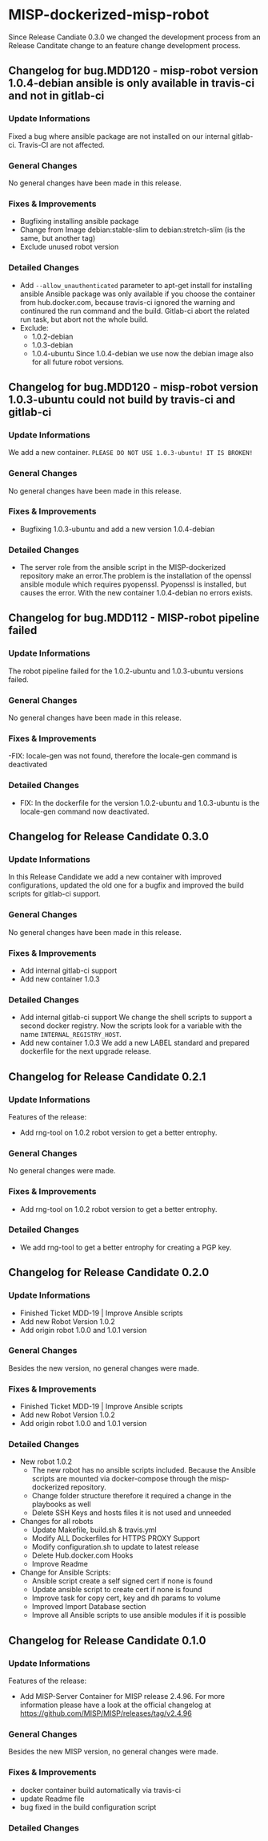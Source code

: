 # MISP-dockerized-misp-robot
Since Release Candiate 0.3.0 we changed the development process from an Release Canditate change to an feature change development process.


## Changelog for bug.MDD120 - misp-robot version 1.0.4-debian ansible is only available in travis-ci and not in gitlab-ci 
### Update Informations 
Fixed a bug where ansible package are not installed on our internal gitlab-ci. Travis-CI are not affected.
### General Changes
No general changes have been made in this release.
### Fixes & Improvements
- Bugfixing installing ansible package
- Change from Image debian:stable-slim to debian:stretch-slim (is the same, but another tag)
- Exclude unused robot version
### Detailed Changes
- Add `--allow_unauthenticated` parameter to apt-get install for installing ansible
  Ansible package was only available if you choose the container from hub.docker.com, because travis-ci ignored the warning and continured the run command and the build. Gitlab-ci abort the related run task, but abort not the whole build.
- Exclude:
    - 1.0.2-debian
    - 1.0.3-debian
    - 1.0.4-ubuntu
  Since 1.0.4-debian we use now the debian image also for all future robot versions.



## Changelog for bug.MDD120 - misp-robot version 1.0.3-ubuntu could not build by travis-ci and gitlab-ci
### Update Informations 
We add a new container. 
`PLEASE DO NOT USE 1.0.3-ubuntu! IT IS BROKEN!`
### General Changes
No general changes have been made in this release.
### Fixes & Improvements
- Bugfixing 1.0.3-ubuntu and add a new version 1.0.4-debian
### Detailed Changes
- The server role from the ansible script in the MISP-dockerized repository make an error.The problem is the installation of the openssl ansible module which requires pyopenssl. Pyopenssl is installed, but causes the error. With the new container 1.0.4-debian no errors exists.




## Changelog for bug.MDD112 - MISP-robot pipeline failed
### Update Informations 
The robot pipeline failed for the 1.0.2-ubuntu and 1.0.3-ubuntu versions failed.
### General Changes
No general changes have been made in this release.
### Fixes & Improvements
-FIX: locale-gen was not found, therefore the locale-gen command is deactivated
### Detailed Changes
- FIX: In the dockerfile for the version 1.0.2-ubuntu and 1.0.3-ubuntu is the locale-gen command now deactivated.





## Changelog for Release Candidate 0.3.0
### Update Informations
In this Release Candidate we add a new container with improved configurations, updated the old one for a bugfix and improved the build scripts for gitlab-ci support.
### General Changes
No general changes have been made in this release.
### Fixes & Improvements
- Add internal gitlab-ci support
- Add new container 1.0.3
### Detailed Changes
- Add internal gitlab-ci support
  We change the shell scripts to support a second docker registry. Now the scripts look for a variable with the name `INTERNAL_REGISTRY_HOST`.  
- Add new container 1.0.3
    We add a new LABEL standard and prepared dockerfile for the next upgrade release.


## Changelog for Release Candidate 0.2.1
### Update Informations 
Features of the release:
* Add rng-tool on 1.0.2 robot version to get a better entrophy.
### General Changes
No general changes were made.
### Fixes & Improvements
* Add rng-tool on 1.0.2 robot version to get a better entrophy.
### Detailed Changes
- We add rng-tool to get a better entrophy for creating a PGP key.



## Changelog for Release Candidate 0.2.0
### Update Informations 
* Finished Ticket MDD-19 | Improve Ansible scripts
* Add new Robot Version 1.0.2
* Add origin robot 1.0.0 and 1.0.1 version
### General Changes
Besides the new version, no general changes were made.
### Fixes & Improvements
* Finished Ticket MDD-19 | Improve Ansible scripts
* Add new Robot Version 1.0.2
* Add origin robot 1.0.0 and 1.0.1 version
### Detailed Changes
* New robot 1.0.2
    * The new robot has no ansible scripts included. Because the Ansible scripts are mounted via docker-compose through the misp-dockerized repository.
    * Change folder structure therefore it required a change in the playbooks as well
    * Delete SSH Keys and hosts files it is not used and unneeded
* Changes for all robots
    * Update Makefile, build.sh & travis.yml
    * Modify ALL Dockerfiles for HTTPS PROXY Support
    * Modify configuration.sh to update to latest release
    * Delete Hub.docker.com Hooks
    * Improve Readme
* Change for Ansible Scripts:
    * Ansible script create a self signed cert if none is found
    * Update ansible script to create cert if none is found
    * Improve task for copy cert, key and dh params to volume
    * Improved Import Database section
    * Improve all Ansible scripts to use ansible modules if it is possible 




## Changelog for Release Candidate 0.1.0
### Update Informations 
Features of the release:
- Add MISP-Server Container for MISP release 2.4.96.
  For more information please have a look at the official changelog at https://github.com/MISP/MISP/releases/tag/v2.4.96
### General Changes
Besides the new MISP version, no general changes were made.
### Fixes & Improvements
* docker container build automatically via travis-ci
* update Readme file
* bug fixed in the build configuration script
### Detailed Changes

